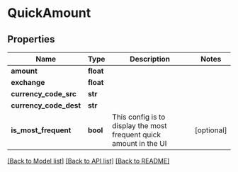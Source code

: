 # QuickAmount


## Properties
Name | Type | Description | Notes
------------ | ------------- | ------------- | -------------
**amount** | **float** |  | 
**exchange** | **float** |  | 
**currency_code_src** | **str** |  | 
**currency_code_dest** | **str** |  | 
**is_most_frequent** | **bool** | This config is to display the most frequent quick amount in the UI | [optional] 

[[Back to Model list]](../README.md#documentation-for-models) [[Back to API list]](../README.md#documentation-for-api-endpoints) [[Back to README]](../README.md)


